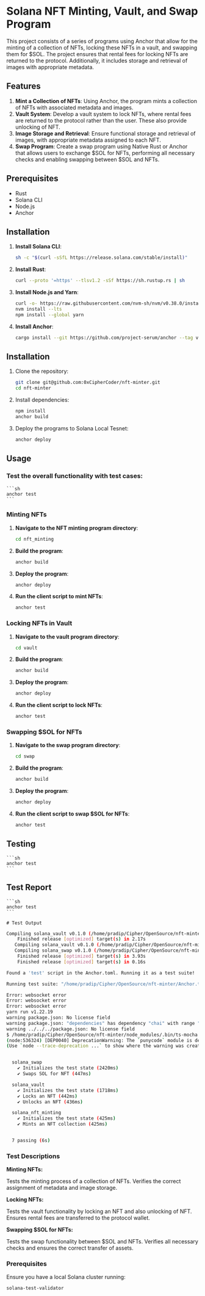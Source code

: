 # Solana NFT Minting, Vault, and Swap Program

This project consists of a series of programs using Anchor that allow for the minting of a collection of NFTs, locking these NFTs in a vault, and swapping them for $SOL. The project ensures that rental fees for locking NFTs are returned to the protocol. Additionally, it includes storage and retrieval of images with appropriate metadata.

## Features

1. **Mint a Collection of NFTs**: Using Anchor, the program mints a collection of NFTs with associated metadata and images.
2. **Vault System**: Develop a vault system to lock NFTs, where rental fees are returned to the protocol rather than the user. These also provide unlocking of NFT.
3. **Image Storage and Retrieval**: Ensure functional storage and retrieval of images, with appropriate metadata assigned to each NFT.
4. **Swap Program**: Create a swap program using Native Rust or Anchor that allows users to exchange $SOL for NFTs, performing all necessary checks and enabling swapping between $SOL and NFTs.

## Prerequisites

- Rust
- Solana CLI
- Node.js
- Anchor

## Installation

1. **Install Solana CLI**:
    ```sh
    sh -c "$(curl -sSfL https://release.solana.com/stable/install)"
    ```

2. **Install Rust**:
    ```sh
    curl --proto '=https' --tlsv1.2 -sSf https://sh.rustup.rs | sh
    ```

3. **Install Node.js and Yarn**:
    ```sh
    curl -o- https://raw.githubusercontent.com/nvm-sh/nvm/v0.38.0/install.sh | bash
    nvm install --lts
    npm install --global yarn
    ```

4. **Install Anchor**:
    ```sh
    cargo install --git https://github.com/project-serum/anchor --tag v0.19.0 anchor-cli --locked
    ```

## Installation

1. Clone the repository:
    ```sh
    git clone git@github.com:0xCipherCoder/nft-minter.git
    cd nft-minter
    ```

2. Install dependencies:
    ```sh
    npm install
    anchor build
    ```

3. Deploy the programs to Solana Local Tesnet:
    ```sh
    anchor deploy
    ```

## Usage 

### Test the overall functionality with test cases:
    ```sh
    anchor test
    ```

### Minting NFTs

1. **Navigate to the NFT minting program directory**:
    ```sh
    cd nft_minting
    ```

2. **Build the program**:
    ```sh
    anchor build
    ```

3. **Deploy the program**:
    ```sh
    anchor deploy
    ```

4. **Run the client script to mint NFTs**:
    ```sh
    anchor test
    ```

### Locking NFTs in Vault

1. **Navigate to the vault program directory**:
    ```sh
    cd vault
    ```

2. **Build the program**:
    ```sh
    anchor build
    ```

3. **Deploy the program**:
    ```sh
    anchor deploy
    ```

4. **Run the client script to lock NFTs**:
    ```sh
    anchor test
    ```

### Swapping $SOL for NFTs

1. **Navigate to the swap program directory**:
    ```sh
    cd swap
    ```

2. **Build the program**:
    ```sh
    anchor build
    ```

3. **Deploy the program**:
    ```sh
    anchor deploy
    ```

4. **Run the client script to swap $SOL for NFTs**:
    ```sh
    anchor test
    ```

## Testing

    ```sh
    anchor test
    ```

## Test Report 

    ```sh
    anchor test
    ```

    # Test Output

```sh
Compiling solana_vault v0.1.0 (/home/pradip/Cipher/OpenSource/nft-minter/programs/solana_vault)
    Finished release [optimized] target(s) in 2.17s
   Compiling solana_vault v0.1.0 (/home/pradip/Cipher/OpenSource/nft-minter/programs/solana_vault)
   Compiling solana_swap v0.1.0 (/home/pradip/Cipher/OpenSource/nft-minter/programs/solana_swap)
    Finished release [optimized] target(s) in 3.93s
    Finished release [optimized] target(s) in 0.16s

Found a 'test' script in the Anchor.toml. Running it as a test suite!

Running test suite: "/home/pradip/Cipher/OpenSource/nft-minter/Anchor.toml"

Error: websocket error
Error: websocket error
Error: websocket error
yarn run v1.22.19
warning package.json: No license field
warning package.json: "dependencies" has dependency "chai" with range "^4.3.7" that collides with a dependency in "devDependencies" of the same name with version "^4.3.4"
warning ../../../package.json: No license field
$ /home/pradip/Cipher/OpenSource/nft-minter/node_modules/.bin/ts-mocha -p ./tsconfig.json -t 1000000 'tests/**/*.ts'
(node:536324) [DEP0040] DeprecationWarning: The `punycode` module is deprecated. Please use a userland alternative instead.
(Use `node --trace-deprecation ...` to show where the warning was created)


  solana_swap
    ✔ Initializes the test state (2420ms)
    ✔ Swaps SOL for NFT (447ms)

  solana_vault
    ✔ Initializes the test state (1718ms)
    ✔ Locks an NFT (442ms)
    ✔ Unlocks an NFT (436ms)

  solana_nft_minting
    ✔ Initializes the test state (425ms)
    ✔ Mints an NFT collection (425ms)


  7 passing (6s)
  ```

### Test Descriptions

 **Minting NFTs:**

Tests the minting process of a collection of NFTs.
Verifies the correct assignment of metadata and image storage.

**Locking NFTs:**

Tests the vault functionality by locking an NFT and also unlocking of NFT.
Ensures rental fees are transferred to the protocol wallet.

**Swapping $SOL for NFTs:**

Tests the swap functionality between $SOL and NFTs.
Verifies all necessary checks and ensures the correct transfer of assets.

### Prerequisites


Ensure you have a local Solana cluster running:
```sh
solana-test-validator
